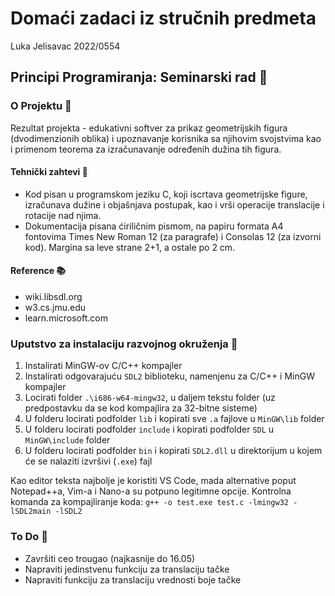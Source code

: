 # Domaći zadaci iz stručnih predmeta
Luka Jelisavac 2022/0554
## Principi Programiranja: Seminarski rad 📝
### O Projektu 🔰
Rezultat projekta - edukativni softver za prikaz geometrijskih figura (dvodimenzionih oblika) i upoznavanje korisnika sa njihovim svojstvima kao i primenom teorema za izračunavanje određenih dužina tih figura.

#### Tehnički zahtevi 📜
* Kod pisan u programskom jeziku C, koji iscrtava geometrijske figure, izračunava dužine i objašnjava postupak, kao i vrši operacije translacije i rotacije nad njima.
* Dokumentacija pisana ćiriličnim pismom, na papiru formata A4 fontovima Times New Roman 12 (za paragrafe) i Consolas 12 (za izvorni kod). Margina sa leve strane 2+1, a ostale po 2 cm.

#### Reference 📚
* wiki.libsdl.org
* w3.cs.jmu.edu
* learn.microsoft.com

### Uputstvo za instalaciju razvojnog okruženja 🔨
1. Instalirati MinGW-ov C/C++ kompajler
2. Instalirati odgovarajuću `SDL2` biblioteku, namenjenu za C/C++ i MinGW kompajler
3. Locirati folder `.\i686-w64-mingw32`, u daljem tekstu folder (uz predpostavku da se kod kompajlira za 32-bitne sisteme)
4. U folderu locirati podfolder `lib` i kopirati sve `.a` fajlove u `MinGW\lib` folder
5. U folderu locirati podfolder `include` i kopirati podfolder `SDL` u `MinGW\include` folder
6. U folderu locirati podfolder `bin` i kopirati `SDL2.dll` u direktorijum u kojem će se nalaziti izvršivi (`.exe`) fajl

Kao editor teksta najbolje je koristiti VS Code, mada alternative poput Notepad++a, Vim-a i Nano-a su potpuno legitimne opcije.
Kontrolna komanda za kompajliranje koda: 
`g++ -o test.exe test.c -lmingw32 -lSDL2main -lSDL2`

### To Do 📌
* Završiti ceo trougao (najkasnije do 16.05)
* Napraviti jedinstvenu funkciju za translaciju tačke
* Napraviti funkciju za translaciju vrednosti boje tačke
